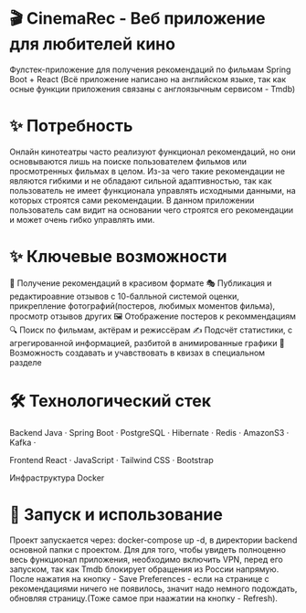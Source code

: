 # 🎬 CinemaRec - Веб приложение для любителей кино
Фулстек-приложение для получения рекомендаций по фильмам
Spring Boot + React
(Всё приложение написано на английском языке, так как осные функции приложения связаны с англоязычным
сервисом - Tmdb)

# ✨ Потребность
Онлайн кинотеатры часто реализуют функционал рекомендаций, но они основываются лишь на поиске пользователем фильмов или просмотренных фильмах в целом.
Из-за чего такие рекомендации не являются гибкими и не обладают сильной адаптивностью, так как пользователь не имеет функционала управлять исходными данными,
на которых строятся сами рекомендации. В данном приложении пользователь сам видит на основании чего строятся его рекомендации и может очень гибко управлять ими.

# ✨ Ключевые возможности
🎥 Получение рекомендаций в красивом формате
🎭 Публикация и редактироавние отзывов с 10-балльной системой оценки, прикрепление фотографий(постеров, любимых моментов фильма), просмотр отзывов других
🖼️ Отображение постеров к рекоммендациям
🔍 Поиск по фильмам, актёрам и режиссёрам
✍️ Подсчёт статистики, с агрегированной информацией, разбитой в анимированные графики
🚀 Возможность создавать и учавствовать в квизах в специальном разделе

# 🛠 Технологический стек
Backend
Java · Spring Boot · PostgreSQL · Hibernate · Redis · AmazonS3 ·  Kafka ·

Frontend
React · JavaScript · Tailwind CSS · Bootstrap

Инфраструктура
Docker 

# 🚀 Запуск и использование
Проект запускается через:
docker-compose up -d, в директории backend основной папки с проектом.
Для для того, чтобы увидеть полноценно весь функционал приложения, необходимо включить
VPN, перед его запуском, так как Tmdb блокирует обращения из России напрямую.
После нажатия на кнопку - Save Preferences - если на странице с рекомендациями ничего не появилось, значит 
надо немного подождать, обновляя страницу.(Тоже самое при наажатии на кнопку - Refresh).
